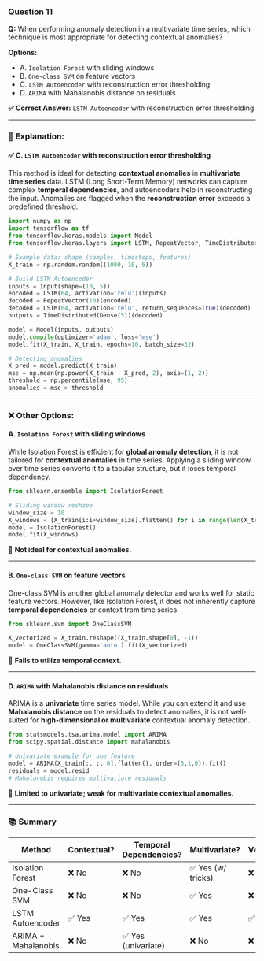 ### **Question 11**

**Q:** When performing anomaly detection in a multivariate time series, which technique is most appropriate for detecting contextual anomalies?

**Options:**

* A. `Isolation Forest` with sliding windows
* B. `One-class SVM` on feature vectors
* C. `LSTM Autoencoder` with reconstruction error thresholding
* D. `ARIMA` with Mahalanobis distance on residuals

**✅ Correct Answer:** `LSTM Autoencoder` with reconstruction error thresholding

---

### 🧠 Explanation:

#### ✅ C. `LSTM Autoencoder` with reconstruction error thresholding

This method is ideal for detecting **contextual anomalies** in **multivariate time series** data. LSTM (Long Short-Term Memory) networks can capture complex **temporal dependencies**, and autoencoders help in reconstructing the input. Anomalies are flagged when the **reconstruction error** exceeds a predefined threshold.

```python
import numpy as np
import tensorflow as tf
from tensorflow.keras.models import Model
from tensorflow.keras.layers import LSTM, RepeatVector, TimeDistributed, Dense, Input

# Example data: shape (samples, timesteps, features)
X_train = np.random.random((1000, 10, 5))

# Build LSTM Autoencoder
inputs = Input(shape=(10, 5))
encoded = LSTM(64, activation='relu')(inputs)
decoded = RepeatVector(10)(encoded)
decoded = LSTM(64, activation='relu', return_sequences=True)(decoded)
outputs = TimeDistributed(Dense(5))(decoded)

model = Model(inputs, outputs)
model.compile(optimizer='adam', loss='mse')
model.fit(X_train, X_train, epochs=10, batch_size=32)

# Detecting anomalies
X_pred = model.predict(X_train)
mse = np.mean(np.power(X_train - X_pred, 2), axis=(1, 2))
threshold = np.percentile(mse, 95)
anomalies = mse > threshold
```

---

### ❌ Other Options:

#### A. `Isolation Forest` with sliding windows

While Isolation Forest is efficient for **global anomaly detection**, it is not tailored for **contextual anomalies** in time series. Applying a sliding window over time series converts it to a tabular structure, but it loses temporal dependency.

```python
from sklearn.ensemble import IsolationForest

# Sliding window reshape
window_size = 10
X_windows = [X_train[i:i+window_size].flatten() for i in range(len(X_train)-window_size)]
model = IsolationForest()
model.fit(X_windows)
```

🔴 **Not ideal for contextual anomalies.**

---

#### B. `One-class SVM` on feature vectors

One-class SVM is another global anomaly detector and works well for static feature vectors. However, like Isolation Forest, it does not inherently capture **temporal dependencies** or context from time series.

```python
from sklearn.svm import OneClassSVM

X_vectorized = X_train.reshape((X_train.shape[0], -1))
model = OneClassSVM(gamma='auto').fit(X_vectorized)
```

🔴 **Fails to utilize temporal context.**

---

#### D. `ARIMA` with Mahalanobis distance on residuals

ARIMA is a **univariate** time series model. While you can extend it and use **Mahalanobis distance** on the residuals to detect anomalies, it is not well-suited for **high-dimensional or multivariate** contextual anomaly detection.

```python
from statsmodels.tsa.arima.model import ARIMA
from scipy.spatial.distance import mahalanobis

# Univariate example for one feature
model = ARIMA(X_train[:, :, 0].flatten(), order=(5,1,0)).fit()
residuals = model.resid
# Mahalanobis requires multivariate residuals
```

🔴 **Limited to univariate; weak for multivariate contextual anomalies.**

---

### 📚 Summary

| Method              | Contextual? | Temporal Dependencies? | Multivariate?     | Verdict    |
| ------------------- | ----------- | ---------------------- | ----------------- | ---------- |
| Isolation Forest    | ❌ No        | ❌ No                   | ✅ Yes (w/ tricks) | ❌          |
| One-Class SVM       | ❌ No        | ❌ No                   | ✅ Yes             | ❌          |
| LSTM Autoencoder    | ✅ Yes       | ✅ Yes                  | ✅ Yes             | ✅ **Best** |
| ARIMA + Mahalanobis | ❌ No        | ✅ Yes (univariate)     | ❌ No              | ❌          |

